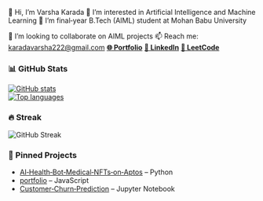 

<!--
**VARSHA-442/VARSHA-442** is a ✨ _special_ ✨ repository because its `README.md` (this file) appears on your GitHub profile.

Here are some ideas to get you started:

- 🔭 I’m currently working on ...
- 🌱 I’m currently learning ...
- 👯 I’m looking to collaborate on ...
- 🤔 I’m looking for help with ...
- 💬 Ask me about ...
- 📫 How to reach me: ...
- 😄 Pronouns: ...
- ⚡ Fun fact: ...
-->
<!-- HEADER -->

 👋 Hi, I’m Varsha Karada
 👀 I’m interested in Artificial Intelligence and Machine Learning
 🌱 I’m final‑year B.Tech (AIML) student at Mohan Babu University</p>
 💞️ I’m looking to collaborate on AIML projects
 📫 Reach me: <a href="mailto:karadavarsha222@gmail.com">karadavarsha222@gmail.com</a>
 <a href="https://portfolio-mgvm.vercel.app/"><strong>🌐 Portfolio</strong></a>
 <a href="https://www.linkedin.com/in/varsha-karada"><strong>👤 LinkedIn</strong></a>
 <a href="https://leetcode.com/u/KPavani9/"><strong>🎯 LeetCode</strong></a>    
    
  



### 📊 GitHub Stats  
[![GitHub stats](https://github-readme-stats.vercel.app/api?username=VARSHA-442&show_icons=true&theme=radical)](https://github.com/anuraghazra/github-readme-stats)  
[![Top languages](https://github-readme-stats.vercel.app/api/top-langs/?username=VARSHA-442&layout=compact&theme=radical)](https://github.com/anuraghazra/github-readme-stats) 



### 🔥 Streak  
![GitHub Streak](https://github-readme-streak-stats.herokuapp.com/?user=VARSHA-442&theme=radical)   




### 📌 Pinned Projects
- [AI‑Health‑Bot‑Medical‑NFTs‑on‑Aptos](https://github.com/Venu-16/AI-Health-Bot-Medical-NFTs-on-Aptos) – Python
- [portfolio](https://github.com/VARSHA-442/portfolio) – JavaScript
- [Customer‑Churn‑Prediction](https://github.com/VARSHA-442/Churn) – Jupyter Notebook




